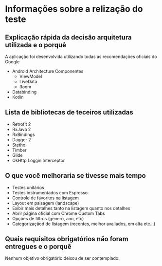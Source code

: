 Informações sobre a relização do teste
===================

Explicação rápida da decisão arquitetura utilizada e o porquê
-------------

A aplicação foi desenvolvida utilizando todas as recomendações oficiais do Google
 - Android Architecture Componentes
  	 - ViewModel
  	 - LiveData
  	 - Room
 - Databinding
 - Kotlin

Lista de bibliotecas de teceiros utilizadas
-------------
 - Retrofit 2
 - RxJava 2
 - RxBindings
 - Dagger 2
 - Stetho
 - Timber
 - Glide
 - OkHttp Loggin Interceptor


O que você melhoraria se tivesse mais tempo
-------------
 - Testes unitários
 - Testes instrumentados com Espresso
 - Controle de favoritos na listagem
 - Layout em paisagem (landscape)
 - Exibir mais detalhes tanto na listagem quanto nos detalhes
 - Abrir página oficial com Chrome Custom Tabs
 - Opções de filtros (genero, ano, etc)
 - Categorizaçãod de listagem (recentes, melhor avaliados, em alta etc...)

Quais requisitos obrigatórios não foram entregues e o porquê
-------------

Nenhum objetivo obrigatório deixou de ser contemplado.